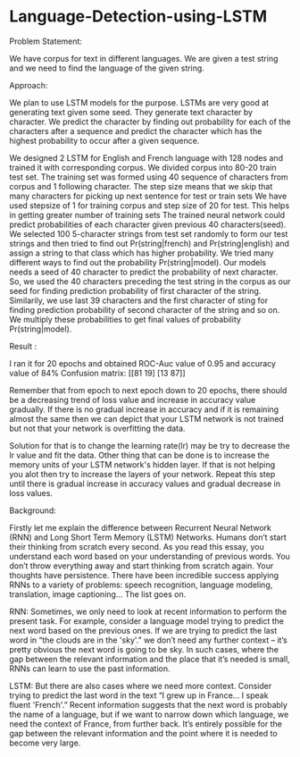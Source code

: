 # Language-Detection-using-LSTM

Problem Statement:

We have corpus for text in different languages. We are given a test string and we need to find the language of the given string.

Approach:

We plan to use LSTM models for the purpose. LSTMs are very good at generating text given some seed. They generate text character by character. We predict the character by finding out probability for each of the characters after a sequence and predict the character which has the highest probability to occur after a given sequence.

We designed 2 LSTM for English and French language with 128 nodes and trained it with corresponding corpus. We divided corpus into 80-20 train test set. The training set was formed using 40 sequence of characters from corpus and 1 following character. The step size means that we skip that many characters for picking up next sentence for test or train sets We have used stepsize of 1 for training corpus and step size of 20 for test. This helps in getting greater number of training sets The trained neural network could predict probabilities of each character given previous 40 characters(seed). We selected 100 5-character strings from test set randomly to form our test strings and then tried to find out Pr(string|french) and Pr(string|english) and assign a string to that class which has higher probability. We tried many different ways to find out the probability Pr(string|model). Our models needs a seed of 40 character to predict the probability of next character. So, we used the 40 characters preceding the test string in the corpus as our seed for finding prediction probability of first character of the string. Similarily, we use last 39 characters and the first character of sting for finding prediction probability of second character of the string and so on. We multiply these probabilities to get final values of probability Pr(string|model).

Result :

I ran it for 20 epochs and obtained ROC-Auc value of 0.95 and accuracy value of 84% Confusion matrix: [[81 19] [13 87]]

Remember that from epoch to next epoch down to 20 epochs, there should be a decreasing trend of loss value and increase in accuracy value gradually. If there is no gradual increase in accuracy and if it is remaining almost the same then we can depict that your LSTM network is not trained but not that your network is overfitting the data.

Solution for that is to change the learning rate(lr) may be try to decrease the lr value and fit the data. 
Other thing that can be done is to increase the memory units of your LSTM network's hidden layer. If that is not helping you alot then try to increase the layers of your network. Repeat this step until there is gradual increase in accuracy values and gradual decrease in loss values.

Background:

Firstly let me explain the difference between Recurrent Neural Network (RNN) and Long Short Term Memory (LSTM) Networks.
Humans don’t start their thinking from scratch every second. As you read this essay, you understand each word based on your understanding of previous words. You don’t throw everything away and start thinking from scratch again. Your thoughts have persistence.
There have been incredible success applying RNNs to a variety of problems: speech recognition, language modeling, translation, image captioning… The list goes on.

RNN:
Sometimes, we only need to look at recent information to perform the present task. For example, consider a language model trying to predict the next word based on the previous ones. If we are trying to predict the last word in “the clouds are in the 'sky'.” we don’t need any further context – it’s pretty obvious the next word is going to be sky. In such cases, where the gap between the relevant information and the place that it’s needed is small, RNNs can learn to use the past information.

LSTM:
But there are also cases where we need more context. Consider trying to predict the last word in the text “I grew up in France… I speak fluent 'French'.” Recent information suggests that the next word is probably the name of a language, but if we want to narrow down which language, we need the context of France, from further back. It’s entirely possible for the gap between the relevant information and the point where it is needed to become very large.

